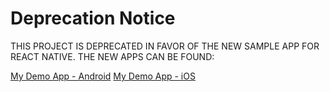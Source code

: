 # Deprecation Notice

THIS PROJECT IS DEPRECATED IN FAVOR OF THE NEW SAMPLE APP FOR REACT NATIVE.
THE NEW APPS CAN BE FOUND:

[My Demo App - Android](https://github.com/saucelabs/my-demo-app-android)
[My Demo App - iOS](https://github.com/saucelabs/my-demo-app-ios)
